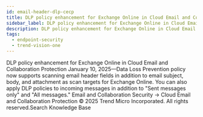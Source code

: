 ```yaml
---
id: email-header-dlp-cecp
title: DLP policy enhancement for Exchange Online in Cloud Email and Collaboration Protection
sidebar_label: DLP policy enhancement for Exchange Online in Cloud Email and Collaboration Protection
description: DLP policy enhancement for Exchange Online in Cloud Email and Collaboration Protection
tags:
  - endpoint-security
  - trend-vision-one
---
```


 DLP policy enhancement for Exchange Online in Cloud Email and Collaboration Protection January 10, 2025—Data Loss Prevention policy now supports scanning email header fields in addition to email subject, body, and attachment as scan targets for Exchange Online. You can also apply DLP policies to incoming messages in addition to "Sent messages only" and "All messages." Email and Collaboration Security → Cloud Email and Collaboration Protection © 2025 Trend Micro Incorporated. All rights reserved.Search Knowledge Base